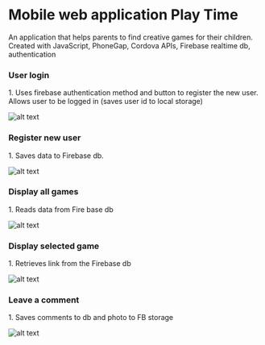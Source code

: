 # Mobile web application Play Time

An application that helps parents to find creative games for their children. Created with JavaScript, PhoneGap, Cordova APIs, Firebase realtime db, authentication

<h3>User login</h3>
1. Uses firebase authentication method and button to register the new user. Allows user to be logged in (saves user id to local storage)</br>

![alt text](https://github.com/OlhaTymoshchuk5/MobileWebDev/blob/master/mobile%20img/1.PNG)

<h3>Register new user</h3>
1. Saves data to Firebase db.

![alt text](https://github.com/OlhaTymoshchuk5/MobileWebDev/blob/master/mobile%20img/2.PNG)

<h3>Display all games</h3>
1. Reads data from Fire base db</br>

![alt text](https://github.com/OlhaTymoshchuk5/MobileWebDev/blob/master/mobile%20img/3.PNG)

<h3>Display selected game</h3>
1. Retrieves link from the Firebase db</br>

![alt text](https://github.com/OlhaTymoshchuk5/MobileWebDev/blob/master/mobile%20img/4.PNG)

<h3>Leave a comment</h3>
1. Saves comments to db and photo to FB storage</br>

![alt text](https://github.com/OlhaTymoshchuk5/MobileWebDev/blob/master/mobile%20img/5.PNG)

